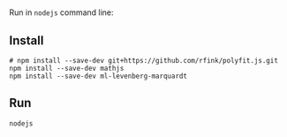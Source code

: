 #

Run in `nodejs` command line:

## Install

```
# npm install --save-dev git+https://github.com/rfink/polyfit.js.git
npm install --save-dev mathjs
npm install --save-dev ml-levenberg-marquardt
```

## Run

```
nodejs
```